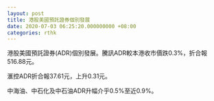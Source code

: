 ```yaml
---
layout: post
title: 港股美國預託證券個別發展
date: 2020-07-03 06:25:20.000000000 +08:00
categories: rthk
---
```


港股美國預託證券(ADR)個別發展。騰訊ADR較本港收市價跌0.3%，折合報516.88元。

滙控ADR折合報37.61元，上升0.31元。

中海油、中石化及中石油ADR升幅介乎0.5%至近0.9%。
